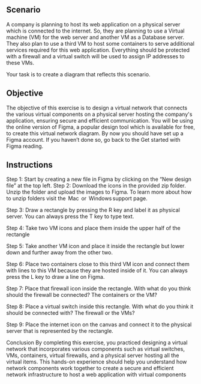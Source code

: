 <h2> Scenario</h2>
A company is planning to host its web application on a physical server which is connected to the internet. So, they are planning to use a Virtual machine (VM) for the web server and another VM as a Database server. They also plan to use a third VM to host some containers to serve additional services required for this web application. Everything should be protected with a firewall and a virtual switch will be used to assign IP addresses to these VMs. 

Your task is to create a diagram that reflects this scenario. 

<h2> Objective</h2>
The objective of this exercise is to design a virtual network that connects the various virtual components on a physical server hosting the company's application, ensuring secure and efficient communication. You will be using the online version of Figma, a popular design tool which is available for free, to create this virtual network diagram. By now you should have set up a Figma account. If you haven’t done so, go back to the Get started with Figma reading.

<h2>Instructions </h2>
Step 1: Start by creating a new file in Figma by clicking on the “New design file” at the top left. 
Step 2: Download the icons in the provided zip folder. Unzip the folder and upload the images to Figma. To learn more about how to unzip folders visit the 
 Mac  or  Windows support page.
 
Step 3: Draw a rectangle by pressing the R key and label it as physical server. You can always press the T key to type text.

Step 4: Take two VM icons and place them inside the upper half of the rectangle

Step 5: Take another VM icon and place it inside the rectangle but lower down and further away from the other two.

Step 6: Place two containers close to this third VM icon and connect them with lines to this VM because they are hosted inside of it. You can always press the L key to draw a line on Figma.

Step 7: Place that firewall icon inside the rectangle. With what do you think should the firewall be connected? The containers or the VM?

Step 8: Place a virtual switch inside this rectangle. With what do you think it should be connected with? The firewall or the VMs?

Step 9: Place the internet icon on the canvas and connect it to the physical server that is represented by the rectangle.

Conclusion
By completing this exercise, you practiced designing a virtual network that incorporates various components such as virtual switches, VMs, containers, virtual firewalls, and a physical server hosting all the virtual items. This hands-on experience should help you understand how network components work together to create a secure and efficient network infrastructure to host a web application with virtual components
